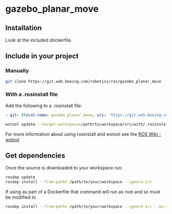 # gazebo_planar_move

## Installation

Look at the included dockerfile.

## Include in your project

### Manually

```bash
git clone https://git.web.boeing.com/robotics/ros/gazebo_planar_move
```

### With a .rosinstall file

Add the following to a .rosinstall file:

```yaml
- git: {local-name: gazebo_planar_move, uri: 'https://git.web.boeing.com/robotics/ros/gazebo_planar_move'}
```

```bash
wstool update --target-workspace=/path/to/workspace/src/with/.rosinstall/file
```

For more information about using rosinstall and wstool see the [ROS Wiki - wstool](http://wiki.ros.org/wstool)

## Get dependencies

Once the source is downloaded to your workspace run:

```bash
rosdep update
rosdep install --from-paths /path/to/your/workspace --ignore-src
```

If using as part of a Dockerfile that command will run as root and so must be modified to

```bash
rosdep install --from-paths /path/to/your/workspace --ignore-src --as-root apt:false -y
```